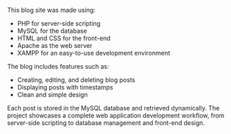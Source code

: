 This blog site was made using:
- PHP for server-side scripting
- MySQL for the database
- HTML and CSS for the front-end
- Apache as the web server
- XAMPP for an easy-to-use development environment

The blog includes features such as:
- Creating, editing, and deleting blog posts
- Displaying posts with timestamps
- Clean and simple design

Each post is stored in the MySQL database and retrieved dynamically. 
The project showcases a complete web application development workflow, from server-side scripting to database management and front-end design.

